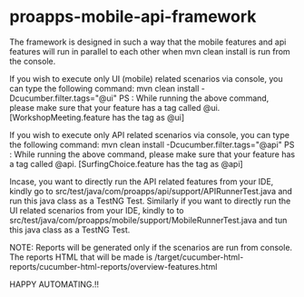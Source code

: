 # proapps-mobile-api-framework

The framework is designed in such a way that the mobile features and api features will run in parallel to each other when mvn clean install is run from the console.

If you wish to execute only UI (mobile) related scenarios via console, you can type the following command:
mvn clean install -Dcucumber.filter.tags="@ui" 
PS : While running the above command, please make sure that your feature has a tag called @ui. [WorkshopMeeting.feature has the tag as @ui]

If you wish to execute only API related scenarios via console, you can type the following command:
mvn clean install -Dcucumber.filter.tags="@api" 
PS : While running the above command, please make sure that your feature has a tag called @api. [SurfingChoice.feature has the tag as @api]

Incase, you want to directly run the API related features from your IDE, kindly go to src/test/java/com/proapps/api/support/APIRunnerTest.java and run this java class as a TestNG Test.
Similarly if you want to directly run the UI related scenarios from your IDE, kindly to to src/test/java/com/proapps/mobile/support/MobileRunnerTest.java and tun this java class as a TestNG Test.

NOTE: Reports will be generated only if the scenarios are run from console. The reports HTML that will be made is /target/cucumber-html-reports/cucumber-html-reports/overview-features.html

HAPPY AUTOMATING.!!
